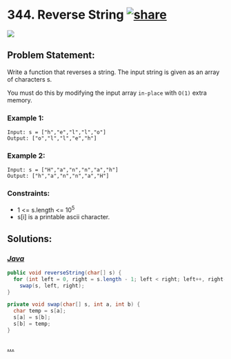 # 344. Reverse String [![share]](https://leetcode.com/problems/reverse-string)

![][easy]

## Problem Statement:

Write a function that reverses a string. The input string is given as an array of characters s.

You must do this by modifying the input array `in-place` with `O(1)` extra memory.

### Example 1:

```
Input: s = ["h","e","l","l","o"]
Output: ["o","l","l","e","h"]
```

### Example 2:

```
Input: s = ["H","a","n","n","a","h"]
Output: ["h","a","n","n","a","H"]
```

### Constraints:

- 1 <= s.length <= 10<sup>5<sup>
- s[i] is a printable ascii character.

## Solutions:

### [_Java_](./ReverseString.java)

```java
public void reverseString(char[] s) {
  for (int left = 0, right = s.length - 1; left < right; left++, right--)
    swap(s, left, right);
}

private void swap(char[] s, int a, int b) {
  char temp = s[a];
  s[a] = s[b];
  s[b] = temp;
}
```

### [_..._]()

```

```

<!----------------------------------{ link }--------------------------------->

[share]: https://img.icons8.com/external-anggara-blue-anggara-putra/20/000000/external-share-user-interface-basic-anggara-blue-anggara-putra-2.png
[easy]: https://img.shields.io/badge/Difficulty-Easy-bright.svg
[medium]: https://img.shields.io/badge/Difficulty-Medium-yellow.svg
[hard]: https://img.shields.io/badge/Difficulty-Hard-red.svg
